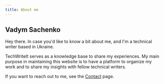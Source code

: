 ```yaml
---
title: About me
---
```


## Vadym Sachenko

Hey there. In case you'd like to know a bit about me, and I'm a technical writer based in Ukraine.

TechWriteIt serves as a knowledge base to share my experiences. 
My main purpose in maintaining this website is to have a platform to organize my work and to share my insights with fellow technical writers.

If you want to reach out to me, see the [Contact](/contact) page.